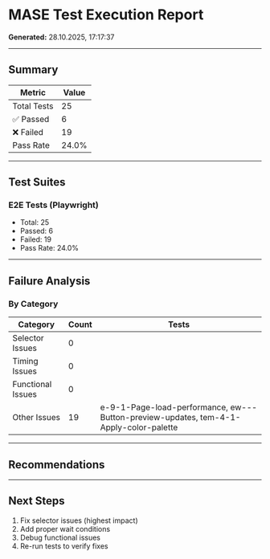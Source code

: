 # MASE Test Execution Report

**Generated:** 28.10.2025, 17:17:37

---

## Summary

| Metric | Value |
|--------|-------|
| Total Tests | 25 |
| ✅ Passed | 6 |
| ❌ Failed | 19 |
| Pass Rate | 24.0% |

---

## Test Suites

### E2E Tests (Playwright)

- Total: 25
- Passed: 6
- Failed: 19
- Pass Rate: 24.0%

---

## Failure Analysis

### By Category

| Category | Count | Tests |
|----------|-------|-------|
| Selector Issues | 0 |  |
| Timing Issues | 0 |  |
| Functional Issues | 0 |  |
| Other Issues | 19 | e-9-1-Page-load-performance, ew---Button-preview-updates, tem-4-1-Apply-color-palette |

---

## Recommendations

---

## Next Steps

1. Fix selector issues (highest impact)
2. Add proper wait conditions
3. Debug functional issues
4. Re-run tests to verify fixes
